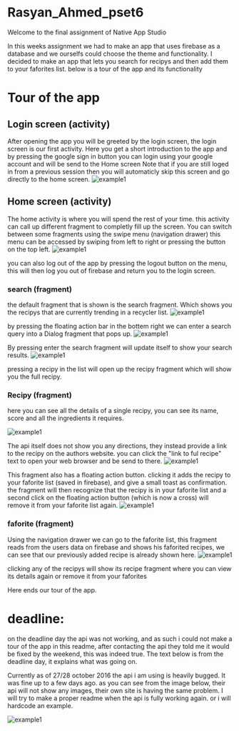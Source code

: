 # Rasyan_Ahmed_pset6

Welcome to the final assignment of Native App Studio

In this weeks assignment we had to make an app that uses firebase as a database and we ourselfs could choose the theme and functionality.
I decided to make an app that lets you search for recipys and then add them to your faforites list.
below is a tour of the app and its functionality

# Tour of the app

## Login screen (activity)
After opening the app you will be greeted by the login screen, the login screen is our first activity.
Here you get a short introduction to the app and by pressing the google sign in button you can login using your google account and will be send to the Home screen
Note that if you are still loged in from a previous session then you will automaticly skip this screen and go directly to the home screen.
![example1](https://github.com/Rasyan/Rasyan_Ahmed_pset6/blob/master/doc/ss1.png)

## Home screen (activity)
The home activity is where you will spend the rest of your time.
this activity can call up different fragment to completly fill up the screen.
You can switch between some fragments using the swipe menu (navigation drawer) this menu can be accessed by swiping from left to right or pressing the button on the top left.
![example1](https://github.com/Rasyan/Rasyan_Ahmed_pset6/blob/master/doc/ss3.png)

you can also log out of the app by pressing the logout button on the menu, this will then log you out of firebase and return you to the login screen.

### search (fragment)
the default fragment that is shown is the search fragment. 
Which shows you the recipys that are currently trending in a recycler list.
![example1](https://github.com/Rasyan/Rasyan_Ahmed_pset6/blob/master/doc/ss2.png)

by pressing the floating action bar in the bottem right we can enter a search query into a Dialog fragment that pops up.
![example1](https://github.com/Rasyan/Rasyan_Ahmed_pset6/blob/master/doc/ss4.png)

By pressing enter the search fragment will update itself to show your search results.
![example1](https://github.com/Rasyan/Rasyan_Ahmed_pset6/blob/master/doc/ss5.png)

pressing a recipy in the list will open up the recipy fragment which will show you the full recipy.

### Recipy (fragment)
here you can see all the details of a single recipy, you can see its name, score and all the ingredients it requires.

![example1](https://github.com/Rasyan/Rasyan_Ahmed_pset6/blob/master/doc/ss6.png)

The api itself does not show you any directions, they instead provide a link to the recipy on the authors website.
you can click the "link to ful recipe" text to open your web browser and be send to there.
![example1](https://github.com/Rasyan/Rasyan_Ahmed_pset6/blob/master/doc/ss7.png)

This fragment also has a floating action button. clicking it adds the recipy to your faforite list (saved in firebase), and give a small toast as confirmation.
the fragment will then recognize that the recipy is in your faforite list and a second click on the floating action button (which is now a cross) will remove it from your faforite list again.
![example1](https://github.com/Rasyan/Rasyan_Ahmed_pset6/blob/master/doc/ss8.png)

### faforite (fragment)
Using the navigation drawer we can go to the faforite list, this fragment reads from the users data on firebase and shows his faforited recipes, we can see that our previously added recipe is already shown here.
![example1](https://github.com/Rasyan/Rasyan_Ahmed_pset6/blob/master/doc/ss9.png)

clicking any of the recipys will show its recipe fragment where you can view its details again or remove it from your faforites

Here ends our tour of the app.

# deadline:

on the deadline day the api was not working, and as such i could not make a tour of the app in this readme, after contacting the api they told me it would be fixed by the weekend, this was indeed true.
The text below is from the deadline day, it explains what was going on.

Currently as of 27/28 october 2016 the api i am using is heavily bugged.
It was fine up to a few days ago.
as you can see from the image below, their api will not show any images, their own site is having the same problem.
I will try to make a proper readme when the api is fully working again. or i will hardcode an example.

![example1](https://github.com/Rasyan/Rasyan_Ahmed_pset6/blob/master/doc/Naamloos.png)
